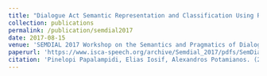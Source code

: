 ```yaml
---
title: "Dialogue Act Semantic Representation and Classification Using Recurrent Neural Networks"
collection: publications
permalink: /publication/semdial2017
date: 2017-08-15
venue: 'SEMDIAL 2017 Workshop on the Semantics and Pragmatics of Dialogue'
paperurl: 'https://www.isca-speech.org/archive/Semdial_2017/pdfs/SemDial_2017_SaarDial_paper_11.pdf'
citation: 'Pinelopi Papalampidi, Elias Iosif, Alexandros Potamianos. (2017). 3(3).'
---
```

